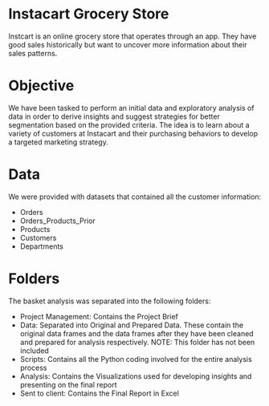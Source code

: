 # Instacart Grocery Store
Instcart is an online grocery store that operates through an app. They have good sales historically but want to uncover more information about their sales patterns.

# Objective

We have been tasked to perform an initial data and exploratory analysis of data in order to derive insights and suggest strategies for better segmentation based on the provided criteria. The idea is to learn about a variety of customers at Instacart and their purchasing behaviors to develop a targeted marketing strategy.

# Data
We were provided with datasets that contained all the customer information:

+ Orders
+ Orders_Products_Prior
+ Products
+ Customers
+ Departments

# Folders
The basket analysis was separated into the following folders:

+ Project Management: Contains the Project Brief
+ Data: Separated into Original and Prepared Data. These contain the original data frames and the data frames after they have been cleaned and prepared for analysis respectively. NOTE: This folder has not been included
+ Scripts: Contains all the Python coding involved for the entire analysis process
+ Analysis: Contains the Visualizations used for developing insights and presenting on the final report
+ Sent to client: Contains the Final Report in Excel
